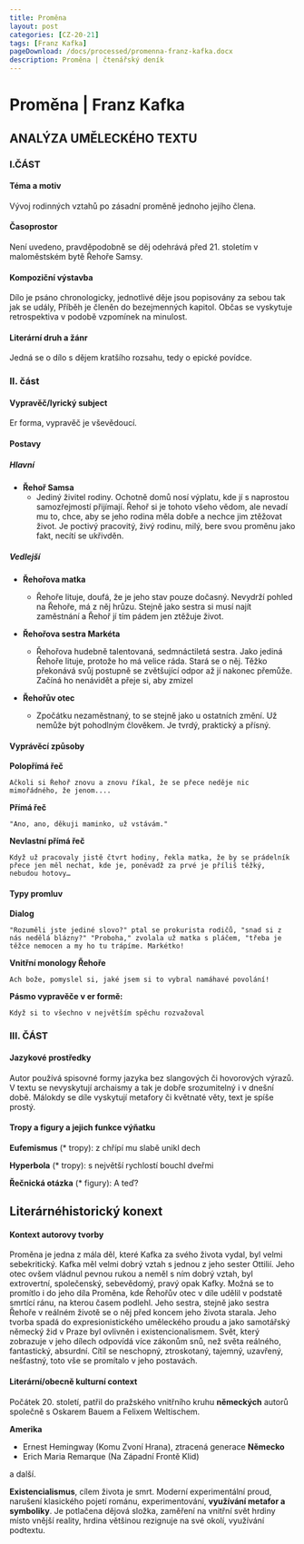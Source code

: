 ```yaml
---
title: Proměna
layout: post
categories: [CZ-20-21]
tags: [Franz Kafka]
pageDownload: /docs/processed/promenna-franz-kafka.docx
description: Proměna | čtenářský deník
---
```


# Proměna | Franz Kafka

## ANALÝZA UMĚLECKÉHO TEXTU

### I.ČÁST

#### Téma a motiv

Vývoj rodinných vztahů po zásadní proměně jednoho jejího člena.

#### Časoprostor

Není uvedeno, pravděpodobně se děj odehrává před 21. stoletím v
maloměstském bytě Řehoře Samsy.

#### Kompoziční výstavba

Dílo je psáno chronologicky, jednotlivé děje jsou popisovány za sebou
tak jak se udály, Příběh je členěn do bezejmenných kapitol. Občas se
vyskytuje retrospektiva v podobě vzpomínek na minulost.

#### Literární druh a žánr

Jedná se o dílo s dějem kratšího rozsahu, tedy o epické povídce.

### II. část

#### Vypravěč/lyrický subject

Er forma, vypravěč je vševědoucí.

#### Postavy

##### Hlavní

- **Řehoř Samsa**
  - Jediný živitel rodiny. Ochotně domů nosí výplatu, kde jí
    s naprostou samozřejmostí přijímají. Řehoř si je tohoto
    všeho vědom, ale nevadí mu to, chce, aby se jeho rodina
    měla dobře a nechce jim ztěžovat život. Je poctivý
    pracovitý, živý rodinu, milý, bere svou proměnu jako fakt,
    necítí se ukřivděn.

##### Vedlejší

- **Řehořova matka**

  - Řehoře lituje, doufá, že je jeho stav pouze dočasný.
    Nevydrží pohled na Řehoře, má z něj hrůzu. Stejně jako
    sestra si musí najít zaměstnání a Řehoř jí tím pádem jen
    ztěžuje život.

- **Řehořova sestra Markéta**

  - Řehořova hudebně talentovaná, sedmnáctiletá sestra. Jako
    jediná Řehoře lituje, protože ho má velice ráda. Stará se o
    něj. Těžko překonává svůj postupně se zvětšující odpor až jí
    nakonec přemůže. Začíná ho nenávidět a přeje si, aby zmizel

- **Řehořův otec**
  - Zpočátku nezaměstnaný, to se stejně jako u ostatních změní.
    Už nemůže být pohodlným člověkem. Je tvrdý, praktický a
    přísný.

#### Vyprávěcí způsoby

**Polopřímá řeč**

    Ačkoli si Řehoř znovu a znovu říkal, že se přece neděje nic
    mimořádného, že jenom....

**Přímá řeč**

    "Ano, ano, děkuji maminko, už vstávám."

**Nevlastní přímá řeč**

    Když už pracovaly jistě čtvrt hodiny, řekla matka, že by se prádelník
    přece jen měl nechat, kde je, poněvadž za prvé je příliš těžký,
    nebudou hotovy…

#### Typy promluv

**Dialog**

    "Rozuměli jste jediné slovo?" ptal se prokurista rodičů, "snad si z
    nás nedělá blázny?" "Proboha," zvolala už matka s pláčem, "třeba je
    těžce nemocen a my ho tu trápíme. Markétko!

**Vnitřní monology Řehoře**

    Ach bože, pomyslel si, jaké jsem si to vybral namáhavé povolání!

**Pásmo vypravěče v er formě:**

    Když si to všechno v největším spěchu rozvažoval

### III. ČÁST

#### Jazykové prostředky

Autor používá spisovné formy jazyka bez slangových či hovorových výrazů.
V textu se nevyskytují archaismy a tak je dobře srozumitelný i v dnešní
době. Málokdy se díle vyskytují metafory či květnaté věty, text je spíše
prostý.

#### Tropy a figury a jejich funkce výňatku

**Eufemismus** (\* tropy): z chřípí mu slabě unikl dech

**Hyperbola** (\* tropy): s největší rychlostí bouchl dveřmi

**Řečnická otázka** (\* figury): A teď?

## Literárnéhistorický konext

#### Kontext autorovy tvorby

Proměna je jedna z mála děl, které Kafka za svého života vydal, byl
velmi sebekritický. Kafka měl velmi dobrý vztah s jednou z jeho sester
Ottilií. Jeho otec ovšem vládnul pevnou rukou a neměl s ním dobrý vztah,
byl extrovertní, společenský, sebevědomý, pravý opak Kafky. Možná se to
promítlo i do jeho díla Proměna, kde Řehořův otec v díle udělil
v podstatě smrtící ránu, na kterou časem podlehl. Jeho sestra, stejně
jako sestra Řehoře v reálném životě se o něj před koncem jeho života
starala. Jeho tvorba spadá do expresionistického uměleckého proudu a
jako samotářský německý žid v Praze byl ovlivněn i existencionalismem.
Svět, který zobrazuje v jeho dílech odpovídá více zákonům snů, než světa
reálného, fantastický, absurdní. Cítil se neschopný, ztroskotaný,
tajemný, uzavřený, nešťastný, toto vše se promítalo v jeho postavách.

#### Literární/obecně kulturní context

Počátek 20. století, patřil do pražského vnitřního kruhu **německých**
autorů společně s Oskarem Bauem a Felixem Weltischem.

**Amerika**

- Ernest Hemingway (Komu Zvoní Hrana), ztracená generace
  **Německo**
- Erich Maria Remarque (Na Západní Frontě Klid)

a další.

**Existencialismus**, cílem života je
smrt. Moderní experimentální proud, narušení klasického pojetí románu,
experimentování, **využívání metafor a symboliky**. Je potlačena dějová
složka, zaměření na vnitřní svět hrdiny místo vnější reality, hrdina
většinou rezignuje na své okolí, využívání podtextu.
